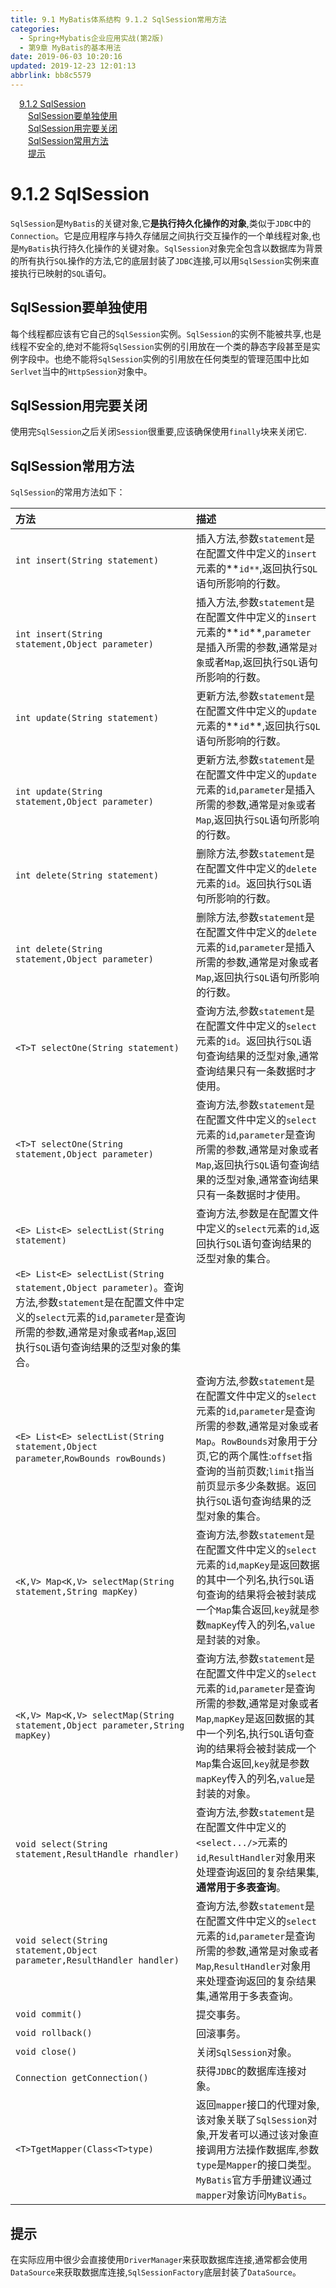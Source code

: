 ```yaml
---
title: 9.1 MyBatis体系结构 9.1.2 SqlSession常用方法
categories: 
  - Spring+Mybatis企业应用实战(第2版)
  - 第9章 MyBatis的基本用法
date: 2019-06-03 10:20:16
updated: 2019-12-23 12:01:13
abbrlink: bb8c5579
---
```

<div id='my_toc'><a href="/JavaReadingNotes/bb8c5579/#9-1-2-SqlSession" class="header_1">9.1.2 SqlSession</a>&nbsp;<br><a href="/JavaReadingNotes/bb8c5579/#SqlSession要单独使用" class="header_2">SqlSession要单独使用</a>&nbsp;<br><a href="/JavaReadingNotes/bb8c5579/#SqlSession用完要关闭" class="header_2">SqlSession用完要关闭</a>&nbsp;<br><a href="/JavaReadingNotes/bb8c5579/#SqlSession常用方法" class="header_2">SqlSession常用方法</a>&nbsp;<br><a href="/JavaReadingNotes/bb8c5579/#提示" class="header_2">提示</a>&nbsp;<br></div>
<style>.header_1{margin-left: 1em;}.header_2{margin-left: 2em;}.header_3{margin-left: 3em;}.header_4{margin-left: 4em;}.header_5{margin-left: 5em;}.header_6{margin-left: 6em;}</style>
<!--more-->
<script>if (navigator.platform.search('arm')==-1){document.getElementById('my_toc').style.display = 'none';}var e,p = document.getElementsByTagName('p');while (p.length>0) {e = p[0];e.parentElement.removeChild(e);}</script>

<!--end-->
# 9.1.2 SqlSession #
`SqlSession`是`MyBatis`的关键对象,它**是执行持久化操作的对象**,类似于`JDBC`中的`Connection`。它是应用程序与持久存储层之间执行交互操作的一个单线程对象,也是`MyBatis`执行持久化操作的关键对象。`SqlSession`对象完全包含以数据库为背景的所有执行`SQL`操作的方法,它的底层封装了`JDBC`连接,可以用`SqlSession`实例来直接执行已映射的`SQL`语句。
## SqlSession要单独使用 ##
每个线程都应该有它自己的`SqlSession`实例。`SqlSession`的实例不能被共享,也是线程不安全的,绝对不能将`SqlSession`实例的引用放在一个类的静态字段甚至是实例字段中。也绝不能将`SqlSession`实例的引用放在任何类型的管理范围中比如`Serlvet`当中的`HttpSession`对象中。
## SqlSession用完要关闭 ##
使用完`SqlSession`之后关闭`Session`很重要,应该确保使用`finally`块来关闭它.
## SqlSession常用方法 ##
`SqlSession`的常用方法如下：

|方法|描述|
|:---|:---|
|`int insert(String statement)`|插入方法,参数`statement`是在配置文件中定义的`insert`元素的**`id**`,返回执行`SQL`语句所影响的行数。|
|`int insert(String statement,Object parameter)`|插入方法,参数`statement`是在配置文件中定义的`insert`元素的**`id`**,`parameter`是插入所需的参数,通常是`对象`或者`Map`,返回执行`SQL`语句所影响的行数。|
|`int update(String statement)`|更新方法,参数`statement`是在配置文件中定义的`update`元素的**`id`**,返回执行`SQL`语句所影响的行数。|
|`int update(String statement,Object parameter)`|更新方法,参数`statement`是在配置文件中定义的`update`元素的`id`,`parameter`是插入所需的参数,通常是`对象`或者`Map`,返回执行`SQL`语句所影响的行数。|
|`int delete(String statement)`|删除方法,参数`statement`是在配置文件中定义的`delete`元素的`id`。返回执行`SQL`语句所影响的行数。|
|`int delete(String statement,Object parameter)`|删除方法,参数`statement`是在配置文件中定义的`delete`元素的`id`,`parameter`是插入所需的参数,通常是对象或者`Map`,返回执行`SQL`语句所影响的行数。|
|`<T>T selectOne(String statement)`|查询方法,参数`statement`是在配置文件中定义的`select`元素的`id`。返回执行`SQL`语句查询结果的泛型对象,通常查询结果只有一条数据时才使用。|
|`<T>T selectOne(String statement,Object parameter)`|查询方法,参数`statement`是在配置文件中定义的`select`元素的`id`,`parameter`是查询所需的参数,通常是对象或者`Map`,返回执行`SQL`语句查询结果的泛型对象,通常查询结果只有一条数据时才使用。|
|`<E> List<E> selectList(String statement)`|查询方法,参数是在配置文件中定义的`select`元素的`id`,返回执行`SQL`语句查询结果的泛型对象的集合。|
|`<E> List<E> selectList(String statement,Object parameter)`。查询方法,参数`statement`是在配置文件中定义的`select`元素的`id`,`parameter`是查询所需的参数,通常是对象或者`Map`,返回执行`SQL`语句查询结果的泛型对象的集合。|
|`<E> List<E> selectList(String statement,Object parameter`,`RowBounds rowBounds)`|查询方法,参数`statement`是在配置文件中定义的`select`元素的`id`,`parameter`是查询所需的参数,通常是对象或者`Map`。`RowBounds`对象用于分页,它的两个属性:`offset`指查询的当前页数;`limit`指当前页显示多少条数据。返回执行`SQL`语句查询结果的泛型对象的集合。|
|`<K,V> Map<K,V> selectMap(String statement,String mapKey)`|查询方法,参数`statement`是在配置文件中定义的`select`元素的`id`,`mapKey`是返回数据的其中一个列名,执行`SQL`语句查询的结果将会被封装成一个`Map`集合返回,`key`就是参数`mapKey`传入的列名,`value`是封装的对象。|
|`<K,V> Map<K,V> selectMap(String statement,Object parameter,String mapKey)`|查询方法,参数`statement`是在配置文件中定义的`select`元素的`id`,`parameter`是查询所需的参数,通常是对象或者`Map`,`mapKey`是返回数据的其中一个列名,执行`SQL`语句查询的结果将会被封装成一个`Map`集合返回,`key`就是参数`mapKey`传入的列名,`value`是封装的对象。|
|`void select(String statement,ResultHandle rhandler)`|查询方法,参数`statement`是在配置文件中定义的`<select.../>`元素的`id`,`ResultHandler`对象用来处理查询返回的复杂结果集,**通常用于多表查询**。|
|`void select(String statement,Object parameter,ResultHandler handler)`|查询方法,参数`statement`是在配置文件中定义的`select`元素的`id`,`parameter`是查询所需的参数,通常是对象或者`Map`,`ResultHandler`对象用来处理查询返回的复杂结果集,通常用于多表查询。|
|`void commit()`|提交事务。|
|`void rollback()`|回滚事务。|
|`void close()`|关闭`SqlSession`对象。|
|`Connection getConnection()`|获得`JDBC`的数据库连接对象。|
|`<T>TgetMapper(Class<T>type)`|返回`mapper`接口的代理对象,该对象关联了`SqlSession`对象,开发者可以通过该对象直接调用方法操作数据库,参数`type`是`Mapper`的接口类型。`MyBatis`官方手册建议通过`mapper`对象访问`MyBatis`。|
## 提示 ##
在实际应用中很少会直接使用`DriverManager`来获取数据库连接,通常都会使用`DataSource`来获取数据库连接,`SqlSessionFactory`底层封装了`DataSource`。

